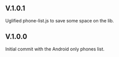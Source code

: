 V.1.0.1
-------

Uglified phone-list.js to save some space on the lib.

V.1.0.0
-------

Initial commit with the Android only phones list.